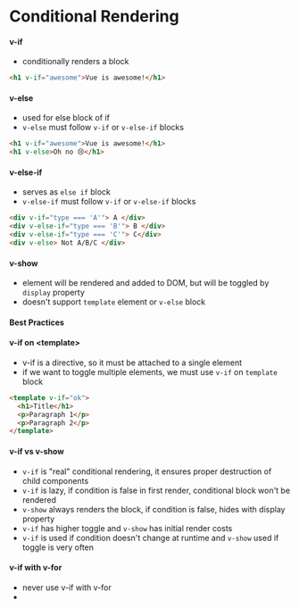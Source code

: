 # Conditional Rendering

#### v-if

* conditionally renders a block

```html
<h1 v-if="awesome">Vue is awesome!</h1>
```

#### v-else

* used for else block of if
* `v-else` must follow `v-if` or `v-else-if` blocks&#x20;

```html
<h1 v-if="awesome">Vue is awesome!</h1>
<h1 v-else>Oh no 😢</h1>
```

#### v-else-if

* serves as `else if` block
* `v-else-if` must follow `v-if` or `v-else-if` blocks

```html
<div v-if="type === 'A'"> A </div>
<div v-else-if="type === 'B'"> B </div>
<div v-else-if="type === 'C'"> C</div>
<div v-else> Not A/B/C </div>
```

#### v-show

* element will be rendered and added to DOM, but will be toggled by `display` property
* doesn't support `template` element or `v-else` block

####

####

#### Best Practices



#### v-if on \<template>

* v-if is a directive, so it must be attached to a single element
* if we want to toggle multiple elements, we must use `v-if` on `template` block

```html
<template v-if="ok">
  <h1>Title</h1>
  <p>Paragraph 1</p>
  <p>Paragraph 2</p>
</template>
```

#### v-if vs v-show

* `v-if` is "real" conditional rendering, it ensures proper destruction of child components
* `v-if` is lazy, if condition is false in first render, conditional block won't be rendered
* `v-show` always renders the block, if condition is false, hides with display property
* `v-if` has higher toggle and `v-show` has initial render costs
* `v-if` is used if condition doesn't change at runtime and `v-show` used if toggle is very often&#x20;

#### v-if with v-for

* never use v-if with v-for
*


